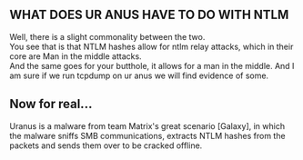 ## WHAT DOES UR ANUS HAVE TO DO WITH NTLM
Well, there is a slight commonality between the two.<br>
You see that is that NTLM hashes allow for ntlm relay attacks, which in their core are Man in the middle attacks.<br>
And the same goes for your butthole, it allows for a man in the middle. And I am sure if we run tcpdump on ur anus we will find evidence of some.

## Now for real...
Uranus is a malware from team Matrix's great scenario [Galaxy], in which the malware sniffs SMB communications, extracts NTLM hashes from the packets and sends them over to be cracked offline.<br>
